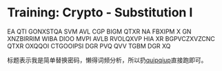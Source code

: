 # Training: Crypto - Substitution I

EA QTI GONXSTQA SVM AVL CGP BIGM QTXR NA FBXIPM X GN XNZBIRRIM WIBA DIOO MVPI AVLB RVOLQXVP HIA XR BGPVCZXVZCNC QTXR OXQQOI CTGOOIPSI DGR PVQ QVV TGBM DGR XQ

标题表示我是简单替换密码，懒得词频分析，所以扔[quipqiup](http://quipqiup.com/)直接跑即可。

